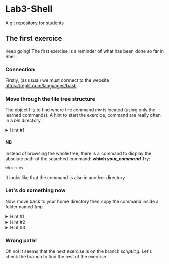 # Lab3-Shell
A git repository for students

## The first exercice

Keep going! The first exercise is a reminder of what has been done so far in Shell.

### Connection
Firstly, (as usual) we must connect to the website <https://replit.com/languages/bash>

### Move through the file tree structure

The objectif is to find where the command *mv* is located (using only the learned commands).
A hint to start the exercice, command are really often in a *bin* directory. 

<details><summary>Hint #1</summary>

If you are on *replit* website:
  You should look at the root!

If you are on you own computer:
  You should look at the root or in */usr* repository!
</details>

#### NB
Instead of browsing the whole tree, there is a command to display the absolute path of the searched command: **which *your_command***
Try:
```shell
which mv
```
It looks like that the command is also in another directory

### Let's do something now

Now, move back to your home directory then copy the command inside a folder named *tmp*.

<details><summary>Hint #1</summary>
The home directory is the variable $HOME, or the shortcut ~
</details>

<details><summary>Hint #2</summary>
You must create the directory *tmp* before copying the command
</details>

<details><summary>Hint #3</summary>
To create a directory: mkdir *directorys_name*
To copy a file: cp *path_source* *path_destination*
</details>


### Wrong path!

Oh no! It seems that the next exercise is on the branch *scripting*.
Let's check the branch to find the rest of the exercise.
